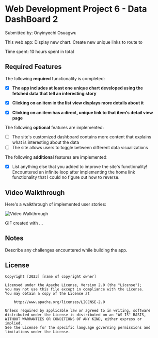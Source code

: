 # Web Development Project 6 - Data DashBoard 2

Submitted by: Onyinyechi Osuagwu

This web app: Display new chart. Create new unique links to route to

Time spent: 10 hours spent in total

## Required Features

The following **required** functionality is completed:

- [x] **The app includes at least one unique chart developed using the fetched data that tell an interesting story**
- [x] **Clicking on an item in the list view displays more details about it**
- [x] **Clicking on an item has a direct, unique link to that item's detail view page**


The following **optional** features are implemented:

- [ ] The site's customized dashboard contains more content that explains what is interesting about the data
- [ ] The site allows users to toggle between different data visualizations

The following **additional** features are implemented:

* [x] List anything else that you added to improve the site's functionality!
      Encountered an infinite loop after implementing the home link functionality that I could no figure out how to reverse.

## Video Walkthrough

Here's a walkthrough of implemented user stories:

<img src='https://imgur.com/a/wBDv9QX' title='Video Walkthrough' width='' alt='Video Walkthrough' />

<!-- Replace this with whatever GIF tool you used! -->
GIF created with ...  
<!-- Recommended tools:
[Kap](https://getkap.co/) for macOS
**[ScreenToGif](https://www.screentogif.com/) for Windows**
[peek](https://github.com/phw/peek) for Linux. -->

## Notes

Describe any challenges encountered while building the app.

## License

    Copyright [2023] [name of copyright owner]

    Licensed under the Apache License, Version 2.0 (the "License");
    you may not use this file except in compliance with the License.
    You may obtain a copy of the License at

        http://www.apache.org/licenses/LICENSE-2.0

    Unless required by applicable law or agreed to in writing, software
    distributed under the License is distributed on an "AS IS" BASIS,
    WITHOUT WARRANTIES OR CONDITIONS OF ANY KIND, either express or implied.
    See the License for the specific language governing permissions and
    limitations under the License.
